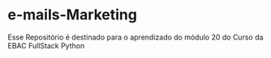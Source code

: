 # e-mails-Marketing
Esse Repositório é destinado para o aprendizado do módulo 20 do Curso da EBAC FullStack Python

